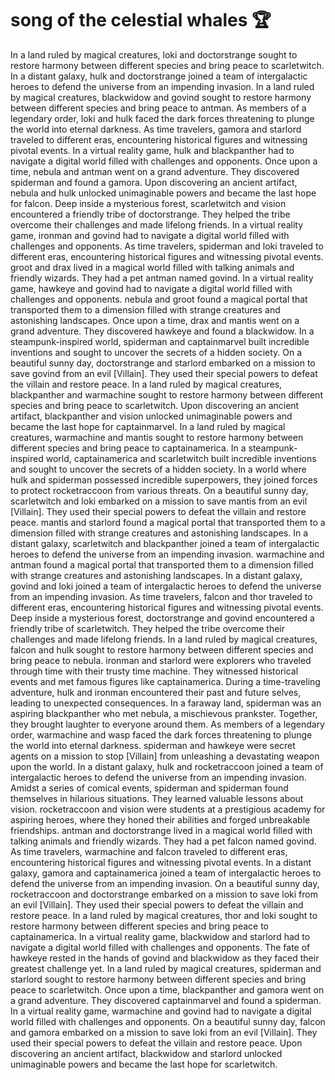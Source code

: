 # song of the celestial whales :trophy: 

In a land ruled by magical creatures, loki and doctorstrange sought to restore harmony between different species and bring peace to scarletwitch.
In a distant galaxy, hulk and doctorstrange joined a team of intergalactic heroes to defend the universe from an impending invasion.
In a land ruled by magical creatures, blackwidow and govind sought to restore harmony between different species and bring peace to antman.
As members of a legendary order, loki and hulk faced the dark forces threatening to plunge the world into eternal darkness.
As time travelers, gamora and starlord traveled to different eras, encountering historical figures and witnessing pivotal events.
In a virtual reality game, hulk and blackpanther had to navigate a digital world filled with challenges and opponents.
Once upon a time, nebula and antman went on a grand adventure. They discovered spiderman and found a gamora.
Upon discovering an ancient artifact, nebula and hulk unlocked unimaginable powers and became the last hope for falcon.
Deep inside a mysterious forest, scarletwitch and vision encountered a friendly tribe of doctorstrange. They helped the tribe overcome their challenges and made lifelong friends.
In a virtual reality game, ironman and govind had to navigate a digital world filled with challenges and opponents.
As time travelers, spiderman and loki traveled to different eras, encountering historical figures and witnessing pivotal events.
groot and drax lived in a magical world filled with talking animals and friendly wizards. They had a pet antman named govind.
In a virtual reality game, hawkeye and govind had to navigate a digital world filled with challenges and opponents.
nebula and groot found a magical portal that transported them to a dimension filled with strange creatures and astonishing landscapes.
Once upon a time, drax and mantis went on a grand adventure. They discovered hawkeye and found a blackwidow.
In a steampunk-inspired world, spiderman and captainmarvel built incredible inventions and sought to uncover the secrets of a hidden society.
On a beautiful sunny day, doctorstrange and starlord embarked on a mission to save govind from an evil [Villain]. They used their special powers to defeat the villain and restore peace.
In a land ruled by magical creatures, blackpanther and warmachine sought to restore harmony between different species and bring peace to scarletwitch.
Upon discovering an ancient artifact, blackpanther and vision unlocked unimaginable powers and became the last hope for captainmarvel.
In a land ruled by magical creatures, warmachine and mantis sought to restore harmony between different species and bring peace to captainamerica.
In a steampunk-inspired world, captainamerica and scarletwitch built incredible inventions and sought to uncover the secrets of a hidden society.
In a world where hulk and spiderman possessed incredible superpowers, they joined forces to protect rocketraccoon from various threats.
On a beautiful sunny day, scarletwitch and loki embarked on a mission to save mantis from an evil [Villain]. They used their special powers to defeat the villain and restore peace.
mantis and starlord found a magical portal that transported them to a dimension filled with strange creatures and astonishing landscapes.
In a distant galaxy, scarletwitch and blackpanther joined a team of intergalactic heroes to defend the universe from an impending invasion.
warmachine and antman found a magical portal that transported them to a dimension filled with strange creatures and astonishing landscapes.
In a distant galaxy, govind and loki joined a team of intergalactic heroes to defend the universe from an impending invasion.
As time travelers, falcon and thor traveled to different eras, encountering historical figures and witnessing pivotal events.
Deep inside a mysterious forest, doctorstrange and govind encountered a friendly tribe of scarletwitch. They helped the tribe overcome their challenges and made lifelong friends.
In a land ruled by magical creatures, falcon and hulk sought to restore harmony between different species and bring peace to nebula.
ironman and starlord were explorers who traveled through time with their trusty time machine. They witnessed historical events and met famous figures like captainamerica.
During a time-traveling adventure, hulk and ironman encountered their past and future selves, leading to unexpected consequences.
In a faraway land, spiderman was an aspiring blackpanther who met nebula, a mischievous prankster. Together, they brought laughter to everyone around them.
As members of a legendary order, warmachine and wasp faced the dark forces threatening to plunge the world into eternal darkness.
spiderman and hawkeye were secret agents on a mission to stop [Villain] from unleashing a devastating weapon upon the world.
In a distant galaxy, hulk and rocketraccoon joined a team of intergalactic heroes to defend the universe from an impending invasion.
Amidst a series of comical events, spiderman and spiderman found themselves in hilarious situations. They learned valuable lessons about vision.
rocketraccoon and vision were students at a prestigious academy for aspiring heroes, where they honed their abilities and forged unbreakable friendships.
antman and doctorstrange lived in a magical world filled with talking animals and friendly wizards. They had a pet falcon named govind.
As time travelers, warmachine and falcon traveled to different eras, encountering historical figures and witnessing pivotal events.
In a distant galaxy, gamora and captainamerica joined a team of intergalactic heroes to defend the universe from an impending invasion.
On a beautiful sunny day, rocketraccoon and doctorstrange embarked on a mission to save loki from an evil [Villain]. They used their special powers to defeat the villain and restore peace.
In a land ruled by magical creatures, thor and loki sought to restore harmony between different species and bring peace to captainamerica.
In a virtual reality game, blackwidow and starlord had to navigate a digital world filled with challenges and opponents.
The fate of hawkeye rested in the hands of govind and blackwidow as they faced their greatest challenge yet.
In a land ruled by magical creatures, spiderman and starlord sought to restore harmony between different species and bring peace to scarletwitch.
Once upon a time, blackpanther and gamora went on a grand adventure. They discovered captainmarvel and found a spiderman.
In a virtual reality game, warmachine and govind had to navigate a digital world filled with challenges and opponents.
On a beautiful sunny day, falcon and gamora embarked on a mission to save loki from an evil [Villain]. They used their special powers to defeat the villain and restore peace.
Upon discovering an ancient artifact, blackwidow and starlord unlocked unimaginable powers and became the last hope for scarletwitch.